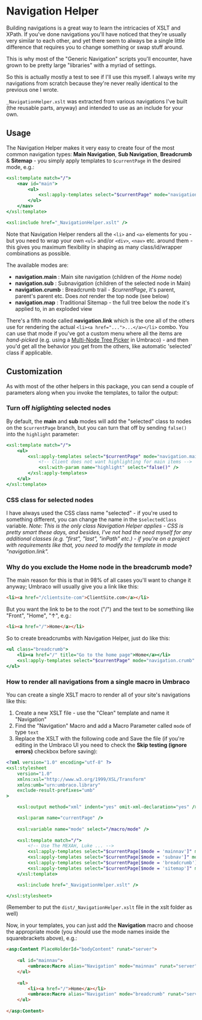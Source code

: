 # Navigation Helper

Building navigations is a great way to learn the intricacies of XSLT and XPath. If you've done navigations you'll have noticed that
they're usually very similar to each other, and yet there seem to always be a single little difference that requires you to change something or swap stuff around.

This is why most of the "Generic Navigation" scripts you'll encounter, have grown to be pretty large "libraries" with a myriad of settings.

So this is actually mostly a test to see if I'll use this myself. I always write my navigations from scratch because they're never
really identical to the previous one I wrote.

`_NavigationHelper.xslt` was extracted from various navigations I've built (the reusable parts, anyway) and intended to use as an include for your own.

## Usage

The Navigation Helper makes it very easy to create four of the most common navigation types: **Main Navigation**, **Sub Navigation**, **Breadcrumb** & **Sitemap** - you simply apply templates to `$currentPage` in the desired mode, e.g.:

```xslt
<xsl:template match="/">
	<nav id="main">
		<ul>
			<xsl:apply-templates select="$currentPage" mode="navigation.main" />
		</ul>
	</nav>
</xsl:template>

<xsl:include href="_NavigationHelper.xslt" />
```

Note that Navigation Helper renders all the `<li>` and `<a>` elements for you - but you need to wrap your own `<ul>` and/or `<div>`, `<nav>` etc. around them - this gives you maximum flexibility in shaping as many class/id/wrapper combinations as possible.

The available modes are:

* **navigation.main** 	: Main site navigation (children of the *Home* node)
* **navigation.sub** 	: Subnavigation (children of the selected node in Main)
* **navigation.crumb** 	: Breadcrumb trail - *$currentPage*, it's parent, parent's parent etc. Does *not* render the top node (see below)
* **navigation.map**	: Traditional Sitemap - the full tree below the node it's applied to, in an exploded view

There's a fifth mode called **navigation.link** which is the one all of the others use for rendering the actual `<li><a href="...">...</a></li>` combo.
You can use that mode if you've got a custom menu where all the items are *hand-picked*
(e.g. using a [Multi-Node Tree Picker][MNTP] in Umbraco) - and then you'd get all the behavior you get from the others, like automatic 'selected' class if applicable.

[MNTP]: http://ucomponents.codeplex.com/documentation/

## Customization

As with most of the other helpers in this package, you can send a couple of parameters along when you invoke the templates, to tailor the output:

### Turn off *higlighting* selected nodes

By default, the **main** and **sub** modes will add the "selected" class to nodes on the `$currentPage` branch, but you can turn that off by sending `false()` into the `highlight` parameter:

```xslt
<xsl:template match="/">
	<ul>
		<xsl:apply-templates select="$currentPage" mode="navigation.main">
			<!-- Client does not want highlighting for main items -->
			<xsl:with-param name="highlight" select="false()" />
		</xsl:apply-templates>
	</ul>
</xsl:template>
```

### CSS class for selected nodes

I have always used the CSS class name "selected" - if you're used to something different,
you can change the name in the `$selectedClass` variable. *Note: This is the only class Navigation Helper applies - CSS is pretty smart these days, and besides, I've not had the need myself for any additional classes (e.g. "first", "last", "inPath" etc.) - if you're on a project with requirements like that, you need to modify the template in mode "navigation.link".*

### Why do you exclude the Home node in the breadcrumb mode?

The main reason for this is that in 98% of all cases you'll want to change it anyway; Umbraco will usually give you a link like this:

```html
<li><a href="/clientsite-com">ClientSite.com</a></li>
```

But you want the link to be to the root ("/") and the text to be something like "Front", "Home", "&#x2191;", e.g.:

```html
<li><a href="/">Home</a></li>
```

So to create breadcrumbs with Navigation Helper, just do like this:

```xslt
<ul class="breadcrumb">
	<li><a href="/" title="Go to the home page">Home</a></li>
	<xsl:apply-templates select="$currentPage" mode="navigation.crumb" />
</ul>
```

### How to render all navigations from a single macro in Umbraco

You can create a single XSLT macro to render all of your site's navigations like this:

1. Create a new XSLT file - use the "Clean" template and name it "Navigation"
2. Find the "Navigation" Macro and add a Macro Parameter called `mode` of type `text`
3. Replace the XSLT with the following code and Save the file (if you're editing in the Umbraco UI you need to check the **Skip testing (ignore errors)** checkbox before saving):

```xslt
<?xml version="1.0" encoding="utf-8" ?>
<xsl:stylesheet
	version="1.0"
	xmlns:xsl="http://www.w3.org/1999/XSL/Transform"
	xmlns:umb="urn:umbraco.library"
	exclude-result-prefixes="umb"
>

	<xsl:output method="xml" indent="yes" omit-xml-declaration="yes" />

	<xsl:param name="currentPage" />
	
	<xsl:variable name="mode" select="/macro/mode" />
	
	<xsl:template match="/">
		<!-- Use The MEXAH, Luke ... -->
		<xsl:apply-templates select="$currentPage[$mode = 'mainnav']" mode="navigation.main" />
		<xsl:apply-templates select="$currentPage[$mode = 'subnav']" mode="navigation.sub" />
		<xsl:apply-templates select="$currentPage[$mode = 'breadcrumb']" mode="navigation.crumb" />
		<xsl:apply-templates select="$currentPage[$mode = 'sitemap']" mode="navigation.map" />
	</xsl:template>

	<xsl:include href="_NavigationHelper.xslt" />

</xsl:stylesheet>
```

(Remember to put the `dist/_NavigationHelper.xslt` file in the xslt folder as well)

Now, in your templates, you can just add the **Navigation** macro and choose the appropriate mode
(you should use the mode names inside the squarebrackets above), e.g.:

```html
<asp:Content PlaceHolderId="bodyContent" runat="server">
	
	<ul id="mainnav">
		<umbraco:Macro alias="Navigation" mode="mainnav" runat="server" />
	</ul>
	
	<ul>
		<li><a href="/">Home</a></li>
		<umbraco:Macro alias="Navigation" mode="breadcrumb" runat="server" />
	</ul>
	
</asp:Content>
```

